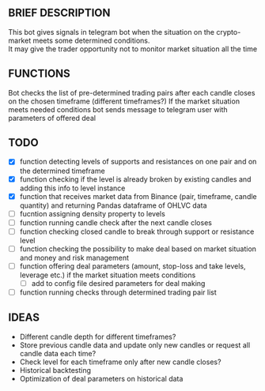 ## BRIEF DESCRIPTION

This bot gives signals in telegram bot when the situation on the crypto-market meets some determined conditions.   
It may give the trader opportunity not to monitor market situation all the time

## FUNCTIONS

Bot checks the list of pre-determined trading pairs after each candle closes on the chosen timeframe (different timeframes?)
If the market situation meets needed conditions bot sends message to telegram user with parameters of offered deal

## TODO

- [X] function detecting levels of supports and resistances on one pair and on the determined timeframe
- [X] function checking if the level is already broken by existing candles and adding this info to level instance
- [X] function that receives market data from Binance (pair, timeframe, candle quantity) and returning Pandas dataframe of OHLVC data
- [ ] fucntion assigning density property to levels
- [ ] function running candle check after the next candle closes
- [ ] function checking closed candle to break through support or resistance level
- [ ] function checking the possibility to make deal based on market situation and money and risk management
- [ ] function offering deal parameters (amount, stop-loss and take levels, leverage etc.) if the market situation meets conditions
    - [ ] add to config file desired parameters for deal making
- [ ] function running checks through determined trading pair list

## IDEAS

- Different candle depth for different timeframes?
- Store previous candle data and update only new candles or request all candle data each time?
- Check level for each timeframe only after new candle closes?
- Historical backtesting 
- Optimization of deal parameters on historical data
